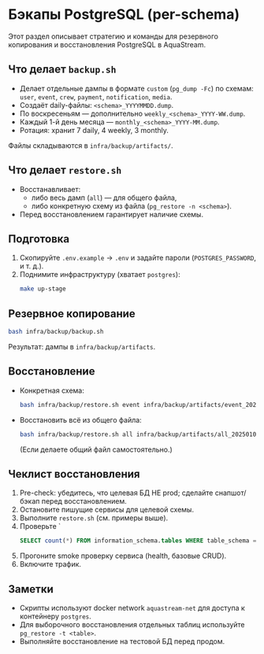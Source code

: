 # Бэкапы PostgreSQL (per-schema)

Этот раздел описывает стратегию и команды для резервного копирования и восстановления PostgreSQL в AquaStream.

## Что делает `backup.sh`
- Делает отдельные дампы в формате `custom` (`pg_dump -Fc`) по схемам: `user`, `event`, `crew`, `payment`, `notification`, `media`.
- Создаёт daily-файлы: `<schema>_YYYYMMDD.dump`.
- По воскресеньям — дополнительно `weekly_<schema>_YYYY-WW.dump`.
- Каждый 1-й день месяца — `monthly_<schema>_YYYY-MM.dump`.
- Ротация: хранит 7 daily, 4 weekly, 3 monthly.

Файлы складываются в `infra/backup/artifacts/`.

## Что делает `restore.sh`
- Восстанавливает:
  - либо весь дамп (`all`) — для общего файла,
  - либо конкретную схему из файла (`pg_restore -n <schema>`).
- Перед восстановлением гарантирует наличие схемы.

## Подготовка
1. Скопируйте `.env.example` → `.env` и задайте пароли (`POSTGRES_PASSWORD`, и т. д.).
2. Поднимите инфраструктуру (хватает `postgres`):
   ```bash
   make up-stage
   ```

## Резервное копирование
```bash
bash infra/backup/backup.sh
```
Результат: дампы в `infra/backup/artifacts`.

## Восстановление
- Конкретная схема:
  ```bash
  bash infra/backup/restore.sh event infra/backup/artifacts/event_20250101.dump
  ```
- Восстановить всё из общего файла:
  ```bash
  bash infra/backup/restore.sh all infra/backup/artifacts/all_20250101.dump
  ```
  (Если делаете общий файл самостоятельно.)

## Чеклист восстановления
1. Pre-check: убедитесь, что целевая БД НЕ prod; сделайте снапшот/бэкап перед восстановлением.
2. Остановите пишущие сервисы для целевой схемы.
3. Выполните `restore.sh` (см. примеры выше).
4. Проверьте `
   ```sql
   SELECT count(*) FROM information_schema.tables WHERE table_schema = '<schema>';
   ```
5. Прогоните smoke проверку сервиса (health, базовые CRUD).
6. Включите трафик.

## Заметки
- Скрипты используют docker network `aquastream-net` для доступа к контейнеру `postgres`.
- Для выборочного восстановления отдельных таблиц используйте `pg_restore -t <table>`.
- Выполняйте восстановление на тестовой БД перед продом.

